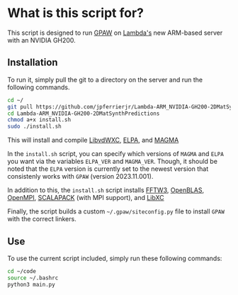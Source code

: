 # What is this script for?
This script is designed to run [GPAW](https://gpaw.readthedocs.io/) on [Lambda's](https://cloud.lambda.ai/instances) new ARM-based server with an NVIDIA GH200.


## Installation
To run it, simply pull the git to a directory on the server and run the following commands.

```bash
cd ~/
git pull https://github.com/jpferrierjr/Lambda-ARM_NVIDIA-GH200-2DMatSynthPredictions.git
cd Lambda-ARM_NVIDIA-GH200-2DMatSynthPredictions
chmod a+x install.sh
sudo ./install.sh
```

This will install and compile [LibvdWXC](https://gitlab.com/libvdwxc/libvdwxc), [ELPA](https://elpa.mpcdf.mpg.de/), and [MAGMA](https://icl.utk.edu/magma/)

In the `install.sh` script, you can specify which versions of `MAGMA` and `ELPA` you want via the variables `ELPA_VER` and `MAGMA_VER`. Though, it should be noted that the `ELPA` version is currently set to the newest version that consistenly works with `GPAW` (version 2023.11.001).

In addition to this, the `install.sh` script installs [FFTW3](https://www.fftw.org/), [OpenBLAS](https://en.wikipedia.org/wiki/OpenBLAS), [OpenMPI](https://en.wikipedia.org/wiki/Open_MPI), [SCALAPACK](https://en.wikipedia.org/wiki/ScaLAPACK) (with MPI support), and [LibXC](https://libxc.gitlab.io/)

Finally, the script builds a custom `~/.gpaw/siteconfig.py` file to install `GPAW` with the correct linkers.

## Use
To use the current script included, simply run these following commands:
```bash
cd ~/code
source ~/.bashrc
python3 main.py
```